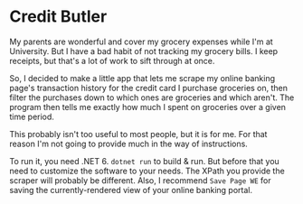 # Credit Butler

My parents are wonderful and cover my grocery expenses while I'm at University. But I have a bad habit of not
tracking my grocery bills. I keep receipts, but that's a lot of work to sift through at once.

So, I decided to make a little app that lets me scrape my online banking page's transaction history for the
credit card I purchase groceries on, then filter the purchases down to which ones are groceries and which aren't.
The program then tells me exactly how much I spent on groceries over a given time period.

This probably isn't too useful to most people, but it is for me. For that reason I'm not going to provide much in the way of instructions.

To run it, you need .NET 6. `dotnet run` to build & run. But before that you need to customize the software to your needs. The XPath you provide the
scraper will probably be different. Also, I recommend `Save Page WE` for saving the currently-rendered view of your online banking portal.
